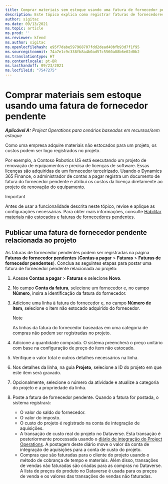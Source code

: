 ```yaml
---
title: Comprar materiais sem estoque usando uma fatura de fornecedor pendente
description: Este tópico explica como registrar faturas de fornecedores pendentes.
author: sigitac
ms.date: 09/13/2021
ms.topic: article
ms.prod: ''
ms.reviewer: kfend
ms.author: sigitac
ms.openlocfilehash: e95f7dabe597968707fdd2dead40bfb93d7f1f95
ms.sourcegitcommit: 74a7e1c9c338fb8a4b0ad57c5560a88b6e02d0b2
ms.translationtype: HT
ms.contentlocale: pt-BR
ms.lasthandoff: 09/23/2021
ms.locfileid: "7547275"
---
```

# <a name="purchase-non-stocked-materials-using-a-pending-vendor-invoice"></a>Comprar materiais sem estoque usando uma fatura de fornecedor pendente

_**Aplicável A:** Project Operations para cenários baseados em recursos/sem estoque_

Como uma empresa adquire materiais não estocados para um projeto, os custos podem ser logo registrados no projeto. 

Por exemplo, a Contoso Robotics US está executando um projeto de renovação de equipamentos e precisa de licenças de software. Essas licenças são adquiridas de um fornecedor terceirizado.  Usando o Dynamics 365 Finance, o administrador de contas a pagar registra um documento de fatura do fornecedor pendente e atribui os custos da licença diretamente ao projeto de renovação do equipamento. 

> [!IMPORTANT]
> Antes de usar a funcionalidade descrita neste tópico, revise e aplique as configurações necessárias. Para obter mais informações, consulte [Habilitar materiais não estocados e faturas de fornecedores pendentes](configure-materials-nonstocked.md). 

## <a name="post-a-project-related-pending-vendor-invoice"></a>Publicar uma fatura de fornecedor pendente relacionada ao projeto 

As faturas de fornecedor pendentes podem ser registradas na página **Faturas de fornecedor pendentes** (**Contas a pagar** > **Faturas** > **Faturas de fornecedor pendentes**). Conclua as seguintes etapas para postar uma fatura de fornecedor pendente relacionada ao projeto:

1. Acesse **Contas a pagar** > **Faturas** e selecione **Novo**. 
2. No campo **Conta da fatura**, selecione um fornecedor e, no campo **Número**, insira a identificação da fatura do fornecedor.
3. Adicione uma linha à fatura do fornecedor e, no campo **Número de item**, selecione o item não estocado adquirido do fornecedor. 

    > [!NOTE]
    > As linhas da fatura do fornecedor baseadas em uma categoria de compras não podem ser registradas no projeto. 
    
5. Adicione a quantidade comprada. O sistema preencherá o preço unitário com base na configuração de preço do item não estocado. 
6. Verifique o valor total e outros detalhes necessários na linha.
7. Nos detalhes da linha, na guia **Projeto**, selecione a ID do projeto em que este item será gravado.
8. Opcionalmente, selecione o número da atividade e atualize a categoria do projeto e a propriedade da linha.
9. Poste a fatura de fornecedor pendente. Quando a fatura for postada, o sistema registrará:
    
    - O valor do saldo do fornecedor.
    - O valor do imposto.
    - O custo do projeto é registrado na conta de integração de aquisições.
    - A transação de custo real do projeto no Dataverse.  Esta transação é posteriormente processada usando o [diário de integração do Project Operations](../project-accounting/project-operations-integration-journal.md). A postagem deste diário move o valor da conta de integração de aquisições para a conta de custo do projeto. 
    - Compras que são faturadas para o cliente do projeto usando o método de cobrança de tempo e materiais. Além disso, transações de vendas não faturadas são criadas para as compras no Dataverse. A lista de preços do produto no Dataverse é usada para os preços de venda e os valores das transações de vendas não faturadas.
